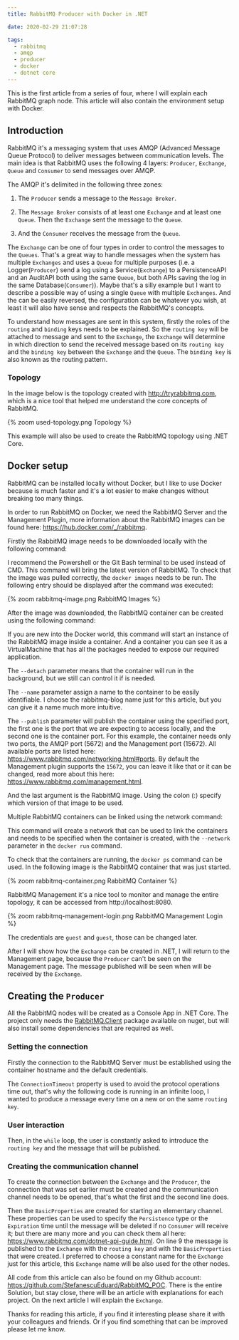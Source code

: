 ```yaml
---
title: RabbitMQ Producer with Docker in .NET

date: 2020-02-29 21:07:28

tags:
  - rabbitmq
  - amqp
  - producer
  - docker
  - dotnet core
---
```


This is the first article from a series of four, where I will explain each RabbitMQ graph node. This article will also contain the environment setup with Docker.

## Introduction

RabbitMQ it's a messaging system that uses AMQP (Advanced Message Queue Protocol) to deliver messages between communication levels. The main idea is that RabbitMQ uses the following 4 layers: `Producer`, `Exchange`, `Queue` and `Consumer` to send messages over AMQP.

The AMQP it's delimited in the following three zones:

1.  The `Producer` sends a message to the `Message Broker`.

2.  The `Message Broker` consists of at least one `Exchange` and at least one `Queue`. Then the `Exchange` sent the message to the `Queue`.

3.  And the `Consumer` receives the message from the `Queue`.

The `Exchange` can be one of four types in order to control the messages to the `Queues`. That's a great way to handle messages when the system has multiple `Exchanges` and uses a `Queue` for multiple purposes (i.e. a Logger(`Producer`) send a log using a Service(`Exchange`) to a PersistenceAPI and an AuditAPI both using the same `Queue`, but both APIs saving the log in the same Database(`Consumer`)). Maybe that's a silly example but I want to describe a possible way of using a single `Queue` with multiple `Exchanges`. And the can be easily reversed, the configuration can be whatever you wish, at least it will also have sense and respects the RabbitMQ's concepts.

To understand how messages are sent in this system, firstly the roles of the `routing` and `binding` keys needs to be explained. So the `routing key` will be attached to message and sent to the `Exchange`, the `Exchange` will determine in which direction to send the received message based on its `routing key` and the `binding key` between the `Exchange` and the `Queue`. The `binding key` is also known as the routing pattern.

### Topology

In the image below is the topology created with http://tryrabbitmq.com, which is a nice tool that helped me understand the core concepts of RabbitMQ.

{% zoom used-topology.png Topology %}

This example will also be used to create the RabbitMQ topology using .NET Core.

## Docker setup

RabbitMQ can be installed locally without Docker, but I like to use Docker because is much faster and it's a lot easier to make changes without breaking too many things.

In order to run RabbitMQ on Docker, we need the RabbitMQ Server and the Management Plugin, more information about the RabbitMQ images can be found here: https://hub.docker.com/_/rabbitmq.

Firstly the RabbitMQ image needs to be downloaded locally with the following command:

<script src="https://gist.github.com/StefanescuEduard/fe30e3486887ae34592816e1c48fc7fb.js"></script>

I recommend the Powershell or the Git Bash terminal to be used instead of CMD. This command will bring the latest version of RabbitMQ. To check that the image was pulled correctly, the `docker images` needs to be run. The following entry should be displayed after the command was executed:

{% zoom rabbitmq-image.png RabbitMQ Images %}

After the image was downloaded, the RabbitMQ container can be created using the following command:

<script src="https://gist.github.com/StefanescuEduard/c5623471e8afa23cda62256e5e2b91f9.js"></script>

If you are new into the Docker world, this command will start an instance of the RabbitMQ image inside a container. And a container you can see it as a VirtualMachine that has all the packages needed to expose our required application.

The `--detach` parameter means that the container will run in the background, but we still can control it if is needed.

The `--name` parameter assign a name to the container to be easily identifiable. I choose the rabbitmq-blog name just for this article, but you can give it a name much more intuitive.

The `--publish` parameter will publish the container using the specified port, the first one is the port that we are expecting to access locally, and the second one is the container port. For this example, the container needs only two ports, the AMQP port (5672) and the Management port (15672). All available ports are listed here: https://www.rabbitmq.com/networking.html#ports. By default the Management plugin supports the `15672`, you can leave it like that or it can be changed, read more about this here: https://www.rabbitmq.com/management.html.

And the last argument is the RabbitMQ image. Using the colon (:) specify which version of that image to be used.

Multiple RabbitMQ containers can be linked using the network command:

<script src="https://gist.github.com/StefanescuEduard/a892a3718e2c7888fc4e06f0ae2ffb45.js"></script>

This command will create a network that can be used to link the containers and needs to be specified when the container is created, with the `--network` parameter in the `docker run` command.

To check that the containers are running, the `docker ps` command can be used. In the following image is the RabbitMQ container that was just started.

{% zoom rabbitmq-container.png RabbitMQ Container %}

RabbitMQ Management it's a nice tool to monitor and manage the entire topology, it can be accessed from http://localhost:8080.

{% zoom rabbitmq-management-login.png RabbitMQ Management Login %}

The credentials are `guest` and `guest`, those can be changed later.

After I will show how the `Exchange` can be created in .NET, I will return to the Management page, because the `Producer` can't be seen on the Management page. The message published will be seen when will be received by the `Exchange`.

## Creating the `Producer`

All the RabbitMQ nodes will be created as a Console App in .NET Core. The project only needs the [RabbitMQ.Client](https://www.nuget.org/packages/RabbitMQ.Client) package available on nuget, but will also install some dependencies that are required as well.

### Setting the connection

Firstly the connection to the RabbitMQ Server must be established using the container hostname and the default credentials.

<script src="https://gist.github.com/StefanescuEduard/a065c80c82fd9f7a1e1b68fdf7885c00.js"></script>

The `ConnectionTimeout` property is used to avoid the protocol operations time out, that's why the following code is running in an infinite loop, I wanted to produce a message every time on a new or on the same `routing key`.

### User interaction

Then, in the `while` loop, the user is constantly asked to introduce the `routing key` and the message that will be published.

<script src="https://gist.github.com/StefanescuEduard/0f4ec653ae405a3ae9cd4c0b522b3d30.js"></script>

### Creating the communication channel

To create the connection between the `Exchange` and the `Producer`, the connection that was set earlier must be created and the communication channel needs to be opened, that's what the first and the second line does.

<script src="https://gist.github.com/StefanescuEduard/3e301b944e453a58e924a21d394a6077.js"></script>

Then the `BasicProperties` are created for starting an elementary channel. These properties can be used to specify the `Persistence` type or the `Expiration` time until the message will be deleted if no `Consumer` will receive it; but there are many more and you can check them all here: https://www.rabbitmq.com/dotnet-api-guide.html.
On line 9 the message is published to the `Exchange` with the `routing key` and with the `BasicProperties` that were created. I preferred to choose a constant name for the `Exchange` just for this article, this `Exchange` name will be also used for the other nodes.

All code from this article can also be found on my Github account: https://github.com/StefanescuEduard/RabbitMQ_POC. There is the entire Solution, but stay close, there will be an article with explanations for each project.
On the next article I will explain the `Exchange`.

Thanks for reading this article, if you find it interesting please share it with your colleagues and friends. Or if you find something that can be improved please let me know.
